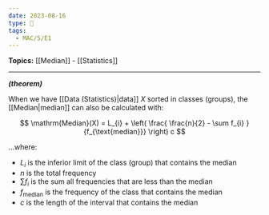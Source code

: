 ```yaml
---
date: 2023-08-16
type: 🧠
tags:
  - MAC/5/E1
---
```


**Topics:** [[Median]] - [[Statistics]]

---

_**(theorem)**_

When we have [[Data (Statistics)|data]] $X$ sorted in classes (groups), the [[Median|median]] can also be calculated with:

$$
\mathrm{Median}(X) = L_{i} + \left( \frac{ \frac{n}{2} - \sum f_{i} }{f_{\text{median}}} \right) c
$$

…where:

- $L_{i}$ is the inferior limit of the class (group) that contains the median
- $n$ is the total frequency
- $\sum f_{i}$ is the sum all frequencies that are less than the median
- $f_{\text{median}}$ is the frequency of the class that contains the median
- $c$ is the length of the interval that contains the median

